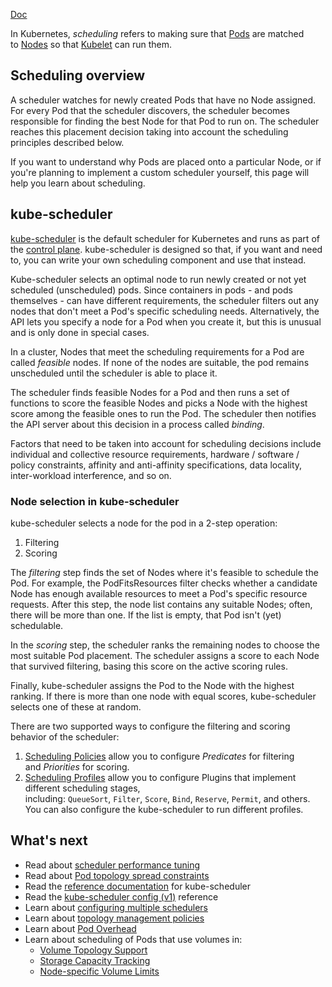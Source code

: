 [Doc](https://kubernetes.io/docs/concepts/scheduling-eviction/kube-scheduler/)

In Kubernetes, _scheduling_ refers to making sure that [Pods](https://kubernetes.io/docs/concepts/workloads/pods/) are matched to [Nodes](https://kubernetes.io/docs/concepts/architecture/nodes/) so that [Kubelet](https://kubernetes.io/docs/reference/generated/kubelet) can run them.

## Scheduling overview[](https://kubernetes.io/docs/concepts/scheduling-eviction/kube-scheduler/#scheduling)

A scheduler watches for newly created Pods that have no Node assigned. For every Pod that the scheduler discovers, the scheduler becomes responsible for finding the best Node for that Pod to run on. The scheduler reaches this placement decision taking into account the scheduling principles described below.

If you want to understand why Pods are placed onto a particular Node, or if you're planning to implement a custom scheduler yourself, this page will help you learn about scheduling.

## kube-scheduler[](https://kubernetes.io/docs/concepts/scheduling-eviction/kube-scheduler/#kube-scheduler)

[kube-scheduler](https://kubernetes.io/docs/reference/command-line-tools-reference/kube-scheduler/) is the default scheduler for Kubernetes and runs as part of the [control plane](https://kubernetes.io/docs/reference/glossary/?all=true#term-control-plane). kube-scheduler is designed so that, if you want and need to, you can write your own scheduling component and use that instead.

Kube-scheduler selects an optimal node to run newly created or not yet scheduled (unscheduled) pods. Since containers in pods - and pods themselves - can have different requirements, the scheduler filters out any nodes that don't meet a Pod's specific scheduling needs. Alternatively, the API lets you specify a node for a Pod when you create it, but this is unusual and is only done in special cases.

In a cluster, Nodes that meet the scheduling requirements for a Pod are called _feasible_ nodes. If none of the nodes are suitable, the pod remains unscheduled until the scheduler is able to place it.

The scheduler finds feasible Nodes for a Pod and then runs a set of functions to score the feasible Nodes and picks a Node with the highest score among the feasible ones to run the Pod. The scheduler then notifies the API server about this decision in a process called _binding_.

Factors that need to be taken into account for scheduling decisions include individual and collective resource requirements, hardware / software / policy constraints, affinity and anti-affinity specifications, data locality, inter-workload interference, and so on.

### Node selection in kube-scheduler[](https://kubernetes.io/docs/concepts/scheduling-eviction/kube-scheduler/#kube-scheduler-implementation)

kube-scheduler selects a node for the pod in a 2-step operation:

1. Filtering
2. Scoring

The _filtering_ step finds the set of Nodes where it's feasible to schedule the Pod. For example, the PodFitsResources filter checks whether a candidate Node has enough available resources to meet a Pod's specific resource requests. After this step, the node list contains any suitable Nodes; often, there will be more than one. If the list is empty, that Pod isn't (yet) schedulable.

In the _scoring_ step, the scheduler ranks the remaining nodes to choose the most suitable Pod placement. The scheduler assigns a score to each Node that survived filtering, basing this score on the active scoring rules.

Finally, kube-scheduler assigns the Pod to the Node with the highest ranking. If there is more than one node with equal scores, kube-scheduler selects one of these at random.

There are two supported ways to configure the filtering and scoring behavior of the scheduler:

1. [Scheduling Policies](https://kubernetes.io/docs/reference/scheduling/policies/) allow you to configure _Predicates_ for filtering and _Priorities_ for scoring.
2. [Scheduling Profiles](https://kubernetes.io/docs/reference/scheduling/config/#profiles) allow you to configure Plugins that implement different scheduling stages, including: `QueueSort`, `Filter`, `Score`, `Bind`, `Reserve`, `Permit`, and others. You can also configure the kube-scheduler to run different profiles.

## What's next[](https://kubernetes.io/docs/concepts/scheduling-eviction/kube-scheduler/#what-s-next)

- Read about [scheduler performance tuning](https://kubernetes.io/docs/concepts/scheduling-eviction/scheduler-perf-tuning/)
- Read about [Pod topology spread constraints](https://kubernetes.io/docs/concepts/scheduling-eviction/topology-spread-constraints/)
- Read the [reference documentation](https://kubernetes.io/docs/reference/command-line-tools-reference/kube-scheduler/) for kube-scheduler
- Read the [kube-scheduler config (v1)](https://kubernetes.io/docs/reference/config-api/kube-scheduler-config.v1/) reference
- Learn about [configuring multiple schedulers](https://kubernetes.io/docs/tasks/extend-kubernetes/configure-multiple-schedulers/)
- Learn about [topology management policies](https://kubernetes.io/docs/tasks/administer-cluster/topology-manager/)
- Learn about [Pod Overhead](https://kubernetes.io/docs/concepts/scheduling-eviction/pod-overhead/)
- Learn about scheduling of Pods that use volumes in:
    - [Volume Topology Support](https://kubernetes.io/docs/concepts/storage/storage-classes/#volume-binding-mode)
    - [Storage Capacity Tracking](https://kubernetes.io/docs/concepts/storage/storage-capacity/)
    - [Node-specific Volume Limits](https://kubernetes.io/docs/concepts/storage/storage-limits/)